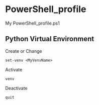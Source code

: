 # PowerShell_profile
My PowerShell_profile.ps1


## Python Virtual Environment

Create or Change
```
set-venv <MyVenvName>
```

Activate
```
venv
```

Deactivate
```
quit
```
